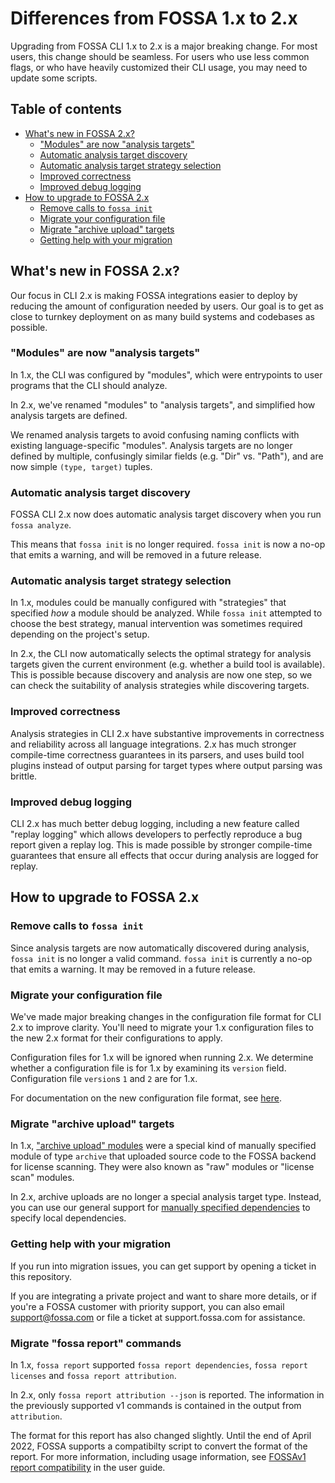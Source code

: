 # Differences from FOSSA 1.x to 2.x

Upgrading from FOSSA CLI 1.x to 2.x is a major breaking change. For most users, this change should be seamless. For users who use less common flags, or who have heavily customized their CLI usage, you may need to update some scripts.

## Table of contents <!-- omit in toc -->

- [What's new in FOSSA 2.x?](#whats-new-in-fossa-2x)
  - ["Modules" are now "analysis targets"](#modules-are-now-analysis-targets)
  - [Automatic analysis target discovery](#automatic-analysis-target-discovery)
  - [Automatic analysis target strategy selection](#automatic-analysis-target-strategy-selection)
  - [Improved correctness](#improved-correctness)
  - [Improved debug logging](#improved-debug-logging)
- [How to upgrade to FOSSA 2.x](#how-to-upgrade-to-fossa-2x)
  - [Remove calls to `fossa init`](#remove-calls-to-fossa-init)
  - [Migrate your configuration file](#migrate-your-configuration-file)
  - [Migrate "archive upload" targets](#migrate-archive-upload-targets)
  - [Getting help with your migration](#getting-help-with-your-migration)

## What's new in FOSSA 2.x?

Our focus in CLI 2.x is making FOSSA integrations easier to deploy by reducing the amount of configuration needed by users. Our goal is to get as close to turnkey deployment on as many build systems and codebases as possible.

### "Modules" are now "analysis targets"

In 1.x, the CLI was configured by "modules", which were entrypoints to user programs that the CLI should analyze.

In 2.x, we've renamed "modules" to "analysis targets", and simplified how analysis targets are defined.

We renamed analysis targets to avoid confusing naming conflicts with existing language-specific "modules". Analysis targets are no longer defined by multiple, confusingly similar fields (e.g. "Dir" vs. "Path"), and are now simple `(type, target)` tuples.

### Automatic analysis target discovery

FOSSA CLI 2.x now does automatic analysis target discovery when you run `fossa analyze`.

This means that `fossa init` is no longer required. `fossa init` is now a no-op that emits a warning, and will be removed in a future release.

### Automatic analysis target strategy selection

In 1.x, modules could be manually configured with "strategies" that specified _how_ a module should be analyzed. While `fossa init` attempted to choose the best strategy, manual intervention was sometimes required depending on the project's setup.

In 2.x, the CLI now automatically selects the optimal strategy for analysis targets given the current environment (e.g. whether a build tool is available). This is possible because discovery and analysis are now one step, so we can check the suitability of analysis strategies while discovering targets.

### Improved correctness

Analysis strategies in CLI 2.x have substantive improvements in correctness and reliability across all language integrations. 2.x has much stronger compile-time correctness guarantees in its parsers, and uses build tool plugins instead of output parsing for target types where output parsing was brittle.

### Improved debug logging

CLI 2.x has much better debug logging, including a new feature called "replay logging" which allows developers to perfectly reproduce a bug report given a replay log. This is made possible by stronger compile-time guarantees that ensure all effects that occur during analysis are logged for replay.

## How to upgrade to FOSSA 2.x

### Remove calls to `fossa init`

Since analysis targets are now automatically discovered during analysis, `fossa init` is no longer a valid command. `fossa init` is currently a no-op that emits a warning. It may be removed in a future release.

### Migrate your configuration file

We've made major breaking changes in the configuration file format for CLI 2.x to improve clarity. You'll need to migrate your 1.x configuration files to the new 2.x format for their configurations to apply.

Configuration files for 1.x will be ignored when running 2.x. We determine whether a configuration file is for 1.x by examining its `version` field. Configuration file `version`s `1` and `2` are for 1.x.

<!-- TODO: Write up configuration file field docs -->

For documentation on the new configuration file format, see [here](https://github.com/fossas/spectrometer/pull/220).

### Migrate "archive upload" targets

In 1.x, ["archive upload" modules](https://github.com/fossas/fossa-cli/blob/master/docs/integrations/archive.md#archive) were a special kind of manually specified module of type `archive` that uploaded source code to the FOSSA backend for license scanning. They were also known as "raw" modules or "license scan" modules.

In 2.x, archive uploads are no longer a special analysis target type. Instead, you can use our general support for [manually specified dependencies](https://github.com/fossas/spectrometer/blob/master/docs/userguide.md#license-scanning-local-dependencies) to specify local dependencies.

### Getting help with your migration

If you run into migration issues, you can get support by opening a ticket in this repository.

If you are integrating a private project and want to share more details, or if you're a FOSSA customer with priority support, you can also email support@fossa.com or file a ticket at support.fossa.com for assistance.

### Migrate "fossa report" commands

In 1.x, `fossa report` supported `fossa report dependencies`, `fossa report licenses` and `fossa report attribution`.

In 2.x, only `fossa report attribution --json` is reported. The information in the previously supported v1 commands is contained in the output from `attribution`.

The format for this report has also changed slightly. Until the end of April 2022, FOSSA supports a compatibilty script to convert the format of the report.
For more information, including usage information, see [FOSSAv1 report compatibility](https://github.com/fossas/spectrometer/blob/master/docs/userguide.md#fossav1-report-compatibility) in the user guide.
